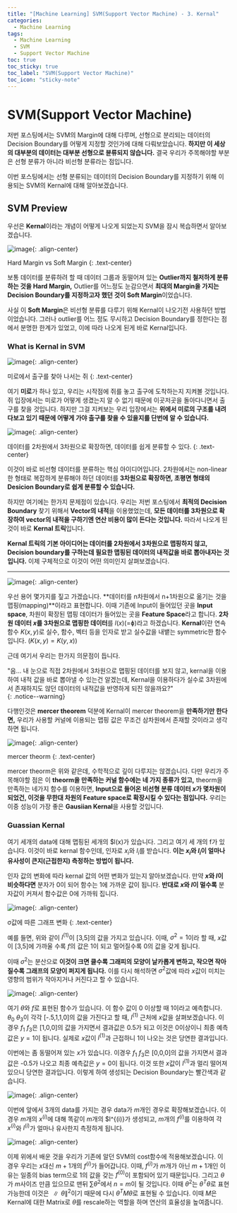 ```yaml
---
title: "[Machine Learning] SVM(Support Vector Machine) - 3. Kernal"
categories:
  - Machine Learning
tags:
  - Machine Learning
  - SVM
  - Support Vector Machine
toc: true
toc_sticky: true
toc_label: "SVM(Support Vector Machine)"
toc_icon: "sticky-note"
---
```


# SVM(Support Vector Machine)

저번 포스팅에서는 SVM의 Margin에 대해 다루며, 선형으로 분리되는 데이터의 Decision Boundary를 어떻게 지정할 것인가에 대해 다뤄보았습니다. **하지만 이 세상의 대부분의 데이터는 대부분 선형으로 뷴류되지 않습니다.** 결국 우리가 주목해야할 부분은 선형 분류가 아니라 비선형 분류라는 점입니다.

이번 포스팅에서는 선형 분류되는 데이터의 Decision Boundary를 지정하기 위해 이용되는 SVM의 Kernal에 대해 알아보겠습니다.

## SVM Preview

우선은 **Kernal**이라는 개념이 어떻게 나오게 되었는지 SVM을 잠시 복습하면서 알아보겠습니다.

![image](https://user-images.githubusercontent.com/55765292/168981237-dac2c0c1-5482-4ea7-b541-8eba75c5d01b.png){: .align-center}

Hard Margin vs Soft Margin
{: .text-center}

보통 데이터를 분류하려 할 때 데이터 그룹과 동떨어져 있는 **Outlier까지 철저하게 분류하는 것을 Hard Margin,** Outlier를 어느정도 눈감으면서 **최대의 Margin을 가지는 Decision Boundary를 지정하고자 했던 것이 Soft Margin**이었습니다.

사실 이 **Soft Margin**은 비선형 분류를 다루기 위해 Kernal이 나오기전 사용하던 방법이었습니다. 그러나 outlier를 어느 정도 무시하고 Decision Boundary를 정한다는 점에서 분명한 한계가 있었고, 이에 따라 나오게 된게 바로 Kernal입니다.

### What is Kernal in SVM

![image](https://user-images.githubusercontent.com/55765292/168982313-9a2fa599-94d0-49da-8acb-000d3af641f8.png){: .align-center}

미로에서 출구를 찾아 나서는 쥐
{: .text-center}

여기 **미로**가 하나 있고, 우리는 시작점에 쥐를 놓고 출구에 도착하는지 지켜볼 것입니다. 쥐 입장에서는 미로가 어떻게 생겼는지 알 수 없기 때문에 이곳저곳을 돌아다니면서 출구를 찾을 것입니다. 하지만 그걸 지켜보는 우리 입장에서는 **위에서 미로의 구조를 내려다보고 있기 때문에 어떻게 가야 출구를 찾을 수 있을지를 단번에 알 수 있습니다.**

![image](https://user-images.githubusercontent.com/55765292/168988772-5669d77f-453b-4018-95c9-79414dece5bc.png){: .align-center}

데이터를 2차원에서 3차원으로 확장하면, 데이터를 쉽게 분류할 수 있다.
{: .text-center}

이것이 바로 비선형 데이터를 분류하는 핵심 아이디어입니다. 2차원에서는 non-linear한 형태로 복잡하게 분류해야 하던 데이터를 **3차원으로 확장하면, 초평면 형태의 Desicion Boundary로 쉽게 분류할 수 있습니다.**

하지만 여기에는 한가지 문제점이 있습니다. 우리는 저번 포스팅에서 **최적의 Decision Boundary** 찾기 위해서 **Vector의 내적**을 이용했었는데, **모든 데이터를 3차원으로 확장하여 vector의 내적을 구하기엔 연산 비용이 많이 든다는 것입니다.** 따라서 나오게 된 것이 바로 **Kernal 트릭**입니다.

**Kernal 트릭의 기본 아이디어는 데이터를 2차원에서 3차원으로 맵핑하지 않고, Decision boundary를 구하는데 필요한 맵핑된 데이터의 내적값을 바로 뽑아내자는 것입니다.** 이제 구체적으로 이것이 어떤 의미인지 살펴보겠습니다.

---

![image](https://user-images.githubusercontent.com/55765292/168989405-3e5a14e2-0fa5-48f6-93a7-d602a1eb1ea8.png){: .align-center}

우선 용어 몇가지를 짚고 가겠습니다. **데이터를 n차원에서 n+1차원으로 옮기는 것을 맵핑(mapping)**이라고 표현합니다. 이때 기존에 Input이 들어있던 곳을 **Input space**, 차원이 확장된 맵핑 데이터가 들어있는 곳을 **Feature Space**라고 합니다. **2차원 데이터 $x$를 3차원으로 맵핑한 데이터**를 $l(x)$(=ɸ)라고 하겠습니다. **Kernal**이란 연속함수 $K(x,y)$로 실수, 함수, 벡터 등을 인자로 받고 실수값을 내뱉는 symmetric한 함수입니다. $(K(x,y) = K(y,x))$

근데 여기서 우리는 한가지 의문점이 듭니다.

<div>
  "음... 내 눈으로 직접 2차원에서 3차원으로 맵핑된 데이터를 보지 않고, kernal을 이용하여 내적 값을 바로 뽑아낼 수 있는건 알겠는데, Kernal을 이용하다가 실수로 3차원에서 존재하지도 않던 데이터의 내적값을 반영하게 되진 않을까요?"
</div>
{: .notice--warning}

다행인것은 **mercer theorem** 덕분에 Kernal이 mercer theorem을 **만족하기만 한다면,** 우리가 사용할 커널에 이용되는 맵핑 값은 무조건 삼차원에서 존재할 것이라고 생각하면 됩니다.

![image](https://user-images.githubusercontent.com/55765292/168990524-dbc9fe99-2f31-4bff-8eb4-1eac83003ec8.png){: .align-center}

mercer theorm
{: .text-center}

mercer theorm은 위와 같은데, 수학적으로 깊이 다루지는 않겠습니다. 다만 우리가 주목해야할 점은 이 **theorm을 만족하는 커널 함수에는 네 가지 종류가 있고,** theorm을 만족하는 네가지 함수를 이용하면, **Input으로 들어온 비선형 분류 데이터 $x$가 몇차원이 되었건, 이것을 무한대 차원의 Feature space로 확장시킬 수 있다는 점입니다.** 우리는 이중 성능이 가장 좋은 **Gausiian Kernal**을 사용할 것입니다.


### Guassian Kernal

여기 세개의 data에 대해 맵핑된 세개의 $l(x)가 있습니다. 그리고 여기 세 개의 f가 있습니다. 이것이 바로 kernal 함수인데, 인자로 $x_i$와 $l_i$를 받습니다. **이는 $x_i$와 $l_i$이 얼마나 유사성이 큰지(근접한지) 측정하는 방법이 됩니다.**

인자 값의 변화에 따라 kernal 값의 어떤 변화가 있는지 알아보겠습니다. 만약 **$x$와 $l$이 비슷하다면** 분자가 0이 되어 함수는 1에 가까운 값이 됩니다. **반대로 $x$와 $l$이 멀수록** 분자값이 커져서 함수값은 0에 가까워 집니다.

![image](https://user-images.githubusercontent.com/55765292/168991754-35b6b799-246e-4734-b334-9298729ba388.png){: .align-center}

σ값에 따른 그래프 변화
{: .text-center}

예를 들면, 위와 같이 $l^{(1)}$이 [3,5]의 값을 가지고 있습니다. 이때, $σ^2 = 1$이라 할 때, $x$값이 [3,5]에 가까울 수록 $f$의 값은 1이 되고 멀어질수록 0의 값을 갖게 됩니다.

이때 $σ^2$는 분산으로 **이것이 크면 클수록 그래피의 모양이 날카롭게 변하고, 작으면 작아질수록 그래프의 모양이 퍼지게 됩니다.** 이를 다시 해석하면 $σ^2$값에 따라 $x$값이 미치는 영향의 범위가 작아지거나 커진다고 할 수 있습니다.

![image](https://user-images.githubusercontent.com/55765292/168992443-7d799c1e-9890-41d6-89e4-1769c93e2d08.png){: .align-center}

여기 $θ$와 $f$로 표현된 함수가 있습니다. 이 함수 값이 0 이상할 때 1이라고 예측합니다. $θ_0 ~ θ_3$이 각각 [-.5,1,1,0]의 값을 가진다고 할 때, $l^{(1)}$ 근처에 $x$값을 살펴보겠습니다. 이경우 $f_1 ~ f_3$은 [1,0,0]의 값을 가지면서 결과값은 0.5가 되고 이것은 0이상이니 최종 예측값은 $y = 1$이 됩니다. 실제로 $x$값이 $l^{(1)}$과 근접하니 1이 나오는 것은 당연한 결과입니다.

이번에는 좀 동떨어져 있는 $x$가 있습니다. 이경우 $f_1 ~ f_3$은 [0,0,0]의 값을 가지면서 결과값은 -0.5가 나오고 최종 예측값은 $y = 0$이 됩니다. 이것 또한 $x$값이 $l^{(1)}$과 멀리 떨어져 있으니 당연한 결과입니다. 이렇게 하여 생성되는 Decision Boundary는 빨간색과 같습니다.

![image](https://user-images.githubusercontent.com/55765292/168993855-b29fb72c-7243-49ae-90a9-b1b3b7628780.png){: .align-center}

이번에 앞에서 3개의 data를 가지는 경우 data가 $m$개인 경우로 확장해보겠습니다. 이 경우 $m$개의 $x^{(i)}$에 대해 똑같이 $m$개의 $l^{(i)}가 생성되고, $m$개의 $f^{(i)}$를 이용하여 각 $x^{(i)}$와 $l^{(i)}$가 얼마나 유사한지 측정하게 됩니다.

![image](https://user-images.githubusercontent.com/55765292/168994184-73a2fa1a-0e25-4bfd-8b5e-2436ef29d012.png){: .align-center}

이제 위에서 배운 것을 우리가 기존에 알던 SVM의 cost함수에 적용해보겠습니다. 이 경우 우리는 $x$대신 $m+1$개의 $f^{(i)}$가 들어갑니다. 이때, $f^{(i)}$가 $m$개가 아닌 $m+1$개인 이유는 일종의 bias term으로 1의 값을 갖는 $f^{(0)}$이 포함되어 있기 때문입니다. 그리고 $θ$가 $m$사이즈 만큼 있으므로 맨뒤 $∑θ^2$에서 $n = m$이 될 것입니다. 이때 $θ^2$는 $θ^Tθ$로 표현 가능한데 이것은 $∥θ∥^2$이기 때문에 다시 $θ^TMθ$로 표현될 수 있습니다. 이때 $M$은 Kernal에 대한 Matrix로 $θ$를 rescale하는 역할을 하며 연산의 효율성을 높여줍니다.
